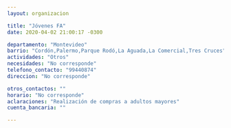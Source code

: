 ```yaml
---
layout: organizacion

title: "Jóvenes FA"
date: 2020-04-02 21:00:17 -0300

departamento: "Montevideo"
barrio: "Cordón,Palermo,Parque Rodó,La Aguada,La Comercial,Tres Cruces"
actividades: "Otros"
necesidades: "No corresponde"
telefono_contacto: "99440874"
direccion: "No corresponde"

otros_contactos: ""
horario: "No corresponde"
aclaraciones: "Realización de compras a adultos mayores"
cuenta_bancaria: ""

---
```

